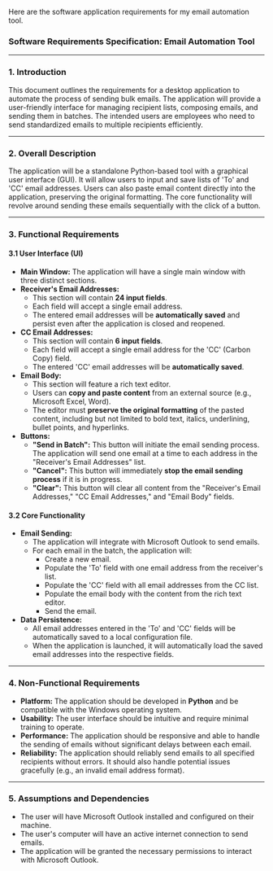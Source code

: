 Here are the software application requirements for my email automation tool.

### **Software Requirements Specification: Email Automation Tool**

---

### **1. Introduction**

This document outlines the requirements for a desktop application to automate the process of sending bulk emails. The application will provide a user-friendly interface for managing recipient lists, composing emails, and sending them in batches. The intended users are employees who need to send standardized emails to multiple recipients efficiently.

---

### **2. Overall Description**

The application will be a standalone Python-based tool with a graphical user interface (GUI). It will allow users to input and save lists of 'To' and 'CC' email addresses. Users can also paste email content directly into the application, preserving the original formatting. The core functionality will revolve around sending these emails sequentially with the click of a button.

---

### **3. Functional Requirements**

#### **3.1 User Interface (UI)**

* **Main Window:** The application will have a single main window with three distinct sections.
* **Receiver's Email Addresses:**
    * This section will contain **24 input fields**.
    * Each field will accept a single email address.
    * The entered email addresses will be **automatically saved** and persist even after the application is closed and reopened.
* **CC Email Addresses:**
    * This section will contain **6 input fields**.
    * Each field will accept a single email address for the 'CC' (Carbon Copy) field.
    * The entered 'CC' email addresses will be **automatically saved**.
* **Email Body:**
    * This section will feature a rich text editor.
    * Users can **copy and paste content** from an external source (e.g., Microsoft Excel, Word).
    * The editor must **preserve the original formatting** of the pasted content, including but not limited to bold text, italics, underlining, bullet points, and hyperlinks.
* **Buttons:**
    * **"Send in Batch":** This button will initiate the email sending process. The application will send one email at a time to each address in the "Receiver's Email Addresses" list.
    * **"Cancel":** This button will immediately **stop the email sending process** if it is in progress.
    * **"Clear":** This button will clear all content from the "Receiver's Email Addresses," "CC Email Addresses," and "Email Body" fields.

#### **3.2 Core Functionality**

* **Email Sending:**
    * The application will integrate with Microsoft Outlook to send emails.
    * For each email in the batch, the application will:
        * Create a new email.
        * Populate the 'To' field with one email address from the receiver's list.
        * Populate the 'CC' field with all email addresses from the CC list.
        * Populate the email body with the content from the rich text editor.
        * Send the email.
* **Data Persistence:**
    * All email addresses entered in the 'To' and 'CC' fields will be automatically saved to a local configuration file.
    * When the application is launched, it will automatically load the saved email addresses into the respective fields.

---

### **4. Non-Functional Requirements**

* **Platform:** The application should be developed in **Python** and be compatible with the Windows operating system.
* **Usability:** The user interface should be intuitive and require minimal training to operate.
* **Performance:** The application should be responsive and able to handle the sending of emails without significant delays between each email.
* **Reliability:** The application should reliably send emails to all specified recipients without errors. It should also handle potential issues gracefully (e.g., an invalid email address format).

---

### **5. Assumptions and Dependencies**

* The user will have Microsoft Outlook installed and configured on their machine.
* The user's computer will have an active internet connection to send emails.
* The application will be granted the necessary permissions to interact with Microsoft Outlook.